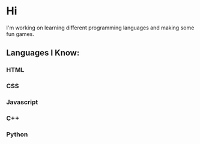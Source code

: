 # Hi
I'm working on learning different programming languages and making some fun games.
## Languages I Know:
### HTML
### CSS
### Javascript
### C++
### Python
